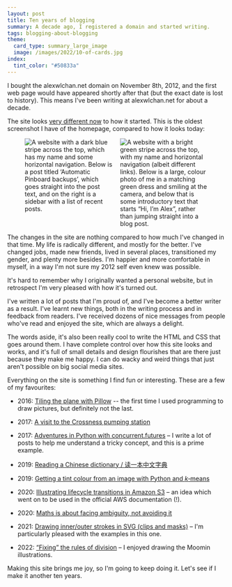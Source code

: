 ```yaml
---
layout: post
title: Ten years of blogging
summary: A decade ago, I registered a domain and started writing.
tags: blogging-about-blogging
theme:
  card_type: summary_large_image
  image: /images/2022/10-of-cards.jpg
index:
  tint_color: "#50833a"
---
```


<!-- Summary card based on https://pixabay.com/photos/card-game-cards-ten-heart-813/ -->

I bought the alexwlchan.net domain on November 8th, 2012, and the first web page would have appeared shortly after that (but the exact date is lost to history).
This means I've been writing at alexwlchan.net for about a decade.

The site looks [very different now](/about-the-site/) to how it started.
This is the oldest screenshot I have of the homepage, compared to how it looks today:

<style>
  .screenshot_grid {
    display: grid;
    grid-template-columns: calc(50% - 0.5em) calc(50% - 0.5em);
    grid-gap: 1em;
  }

  @media screen and (max-width: 500px) {
    .screenshot_grid {
      grid-template-columns: auto;
    }
  }
</style>

<figure class="screenshot_grid">
  <img src="/images/2022/homepage_2012_1x.jpg" srcset="/images/2022/homepage_2012_1x.jpg 1x, /images/2022/homepage_2012_2x.jpg 2x" class="screenshot" alt="A website with a dark blue stripe across the top, which has my name and some horizontal navigation. Below is a post titled ‘Automatic Pinboard backups’, which goes straight into the post text, and on the right is a sidebar with a list of recent posts.">
  <img src="/images/2022/homepage_2022_1x.jpg" srcset="/images/2022/homepage_2022_1x.jpg 1x, /images/2022/homepage_2022_2x.jpg 2x" class="screenshot" alt="A website with a bright green stripe across the top, with my name and horizontal navigation (albeit different links). Below is a large, colour photo of me in a matching green dress and smiling at the camera, and below that is some introductory text that starts “Hi, I’m Alex”, rather than jumping straight into a blog post.">
</figure>

The changes in the site are nothing compared to how much I've changed in that time.
My life is radically different, and mostly for the better.
I've changed jobs, made new friends, lived in several places, transitioned my gender, and plenty more besides.
I'm happier and more comfortable in myself, in a way I'm not sure my 2012 self even knew was possible.

<!-- I've written about 376 posts, and just over 323,000 words.
(Like the date, the exact numbers are fuzzy.
I've deleted a handful of posts, and there may be some quoted material in that word count.) -->

It's hard to remember why I originally wanted a personal website, but in retrospect I'm very pleased with how it's turned out.

I've written a lot of posts that I'm proud of, and I've become a better writer as a result.
I've learnt new things, both in the writing process and in feedback from readers.
I've received dozens of nice messages from people who've read and enjoyed the site, which are always a delight.

The words aside, it's also been really cool to write the HTML and CSS that goes around them.
I have complete control over how this site looks and works, and it's full of small details and design flourishes that are there just because they make me happy.
I can do wacky and weird things that just aren't possible on big social media sites.

Everything on the site is something I find fun or interesting.
These are a few of my favourites:

*   2016: [Tiling the plane with Pillow](/2016/10/tiling-the-plane-with-pillow/) -- the first time I used programming to draw pictures, but definitely not the last.

*   2017: [A visit to the Crossness pumping station](/2017/06/crossness-pumping-station/)

*   2017: [Adventures in Python with concurrent.futures](/2019/10/adventures-with-concurrent-futures/) – I write a lot of posts to help me understand a tricky concept, and this is a prime example.

*   2019: [Reading a Chinese dictionary / 读一本中文字典](/2019/06/reading-a-chinese-dictionary/)

*   2019: [Getting a tint colour from an image with Python and *k*‑means](/2019/08/finding-tint-colours-with-k-means/)

*   2020: [Illustrating lifecycle transitions in Amazon S3](/2020/05/illustrating-lifecycle-transitions-in-amazon-s3/) – an idea which went on to be used in the official AWS documentation (!).

*   2020: [Maths is about facing ambiguity, not avoiding it](/2020/11/maths-is-about-facing-ambiguity-not-avoiding-it/)

*   2021: [Drawing inner/outer strokes in SVG (clips and masks)](/2021/03/inner-outer-strokes-svg/) – I'm particularly pleased with the examples in this one.

*   2022: [“Fixing” the rules of division](/2022/09/moomin-mathematics/) – I enjoyed drawing the Moomin illustrations.

Making this site brings me joy, so I'm going to keep doing it.
Let's see if I make it another ten years.

